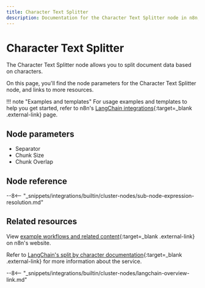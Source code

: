 ```yaml
---
title: Character Text Splitter
description: Documentation for the Character Text Splitter node in n8n, a workflow automation platform. Includes details of operations and configuration, and links to examples and credentials information.
---
```


# Character Text Splitter

The Character Text Splitter node allows you to split document data based on characters.

On this page, you'll find the node parameters for the Character Text Splitter node, and links to more resources.

!!! note "Examples and templates"
	For usage examples and templates to help you get started, refer to n8n's [LangChain integrations](https://n8n.io/integrations/character-text-splitter/){:target=_blank .external-link} page.
	
## Node parameters

* Separator
* Chunk Size
* Chunk Overlap

## Node reference

--8<-- "_snippets/integrations/builtin/cluster-nodes/sub-node-expression-resolution.md"

## Related resources

View [example workflows and related content](https://n8n.io/integrations/character-text-splitter/){:target=_blank .external-link} on n8n's website.

Refer to [LangChain's split by character documentation](https://js.langchain.com/docs/modules/data_connection/document_transformers/text_splitters/character_text_splitter){:target=_blank .external-link} for more information about the service.

--8<-- "_snippets/integrations/builtin/cluster-nodes/langchain-overview-link.md"
